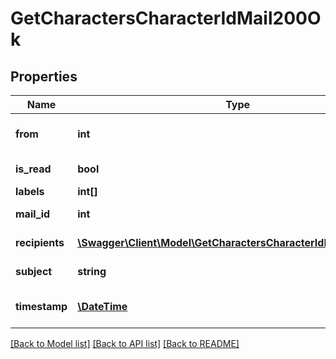 # GetCharactersCharacterIdMail200Ok

## Properties
Name | Type | Description | Notes
------------ | ------------- | ------------- | -------------
**from** | **int** | From whom the mail was sent | [optional] 
**is_read** | **bool** | is_read boolean | [optional] 
**labels** | **int[]** | labels array | [optional] 
**mail_id** | **int** | mail_id integer | [optional] 
**recipients** | [**\Swagger\Client\Model\GetCharactersCharacterIdMailRecipient[]**](GetCharactersCharacterIdMailRecipient.md) | Recipients of the mail | [optional] 
**subject** | **string** | Mail subject | [optional] 
**timestamp** | [**\DateTime**](\DateTime.md) | When the mail was sent | [optional] 

[[Back to Model list]](../../README.md#documentation-for-models) [[Back to API list]](../../README.md#documentation-for-api-endpoints) [[Back to README]](../../README.md)

